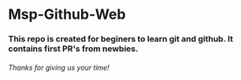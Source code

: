 # Msp-Github-Web
### This repo is created for beginers to learn git and github. It contains first PR's from newbies.
<h6>Thanks for giving us your time!</h6>
